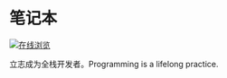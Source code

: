 # 笔记本

[![在线浏览](https://img.shields.io/badge/%E5%9C%A8%E7%BA%BF%E6%B5%8F%E8%A7%88-lightyears1998.github.io%2Fnotebook%2F-informational)](https://lightyears1998.github.io/notebook/)

立志成为全栈开发者。Programming is a lifelong practice.
